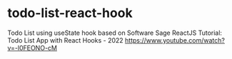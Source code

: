 # todo-list-react-hook
Todo List using useState hook based on 
Software Sage
ReactJS Tutorial: Todo List App with React Hooks - 2022
https://www.youtube.com/watch?v=-l0FEONO-cM
